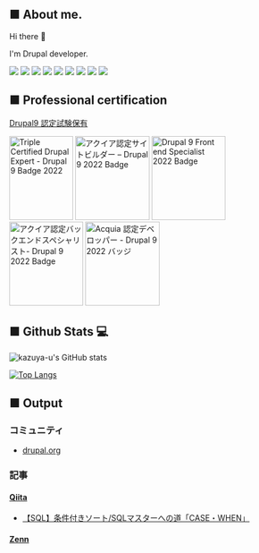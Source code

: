 ## ■ About me.
Hi there 👋

I'm Drupal developer.

<p style="display: inline">
  <img src="https://img.shields.io/badge/-drupal-0678BE.svg?logo=drupal&style=for-the-badge">
  <img src="https://img.shields.io/badge/-Php-777BB4.svg?logo=php&style=for-the-badge&logoColor=white">
  <img src="https://img.shields.io/badge/-Symfony-000000.svg?logo=symfony&style=for-the-badge">
  <img src="https://img.shields.io/badge/-React-20232A?style=for-the-badge&logo=react&logoColor=61DAFB">
  <img src="https://img.shields.io/badge/-TypeScript-000000.svg?style=for-the-badge&logo=typescript&logoColor=61DAFB">
  <img src="https://img.shields.io/badge/-JavaScript-000000.svg?style=for-the-badge&logo=JavaScript&logoColor=F7DF1E">
  <img src="https://img.shields.io/badge/-Html5-E34F26.svg?style=for-the-badge&logo=Html5&logoColor=white">
  <img src="https://img.shields.io/badge/-Css3-1572B6.svg?style=for-the-badge&logo=Css3">
  <img src="https://img.shields.io/badge/-Sass-CC6699.svg?style=for-the-badge&logo=Sass&logoColor=white">
</p>

## ■ Professional certification
[Drupal9 認定試験保有](https://certification.acquia.com/user/18866)
<p align="left">
  <img src="https://certification.acquia.com/sites/default/files/images/badges/Drupal%20Expert%20%28Drupal%209%29_0.png"
    width="114" height="150" alt="Triple Certified Drupal Expert - Drupal 9 Badge 2022" loading="lazy"
    typeof="foaf:Image">
  <img
    src="https://certification.acquia.com/sites/default/files/styles/badges/public/images/badges/Drupal%20Site%20Builder%20%28Drupal%209%29.png?itok=SF6QTKFd"
    width="133" height="150" alt="アクイア認定サイトビルダー – Drupal 9 2022 Badge" loading="lazy" typeof="foaf:Image">
  <img
    src="https://certification.acquia.com/sites/default/files/styles/badges/public/images/badges/Front%20End%20Specialist%20%28Drupal%209%29_0.png?itok=U07Z4-KP"
    width="132" height="150" alt="Drupal 9 Front end Specialist 2022 Badge" loading="lazy" typeof="foaf:Image">
  <img
    src="https://certification.acquia.com/sites/default/files/images/badges/Back%20End%20Specialist%20%28Drupal%209%29_0.png"
    width="132" height="150" alt="アクイア認定バックエンドスペシャリスト- Drupal 9 2022 Badge" loading="lazy" typeof="foaf:Image">
  <img src="https://certification.acquia.com/sites/default/files/images/badges/Developer%20%28Drupal%209%29_3.png"
    width="133" height="150" alt="Acquia 認定デベロッパー - Drupal 9 2022 バッジ" loading="lazy" typeof="foaf:Image">
</p>

## ■ Github Stats 💻
![kazuya-u's GitHub stats](https://github-readme-stats.vercel.app/api?username=kazuya-u&count_private=true&show_icons=true&theme=dark&rank_icon=github)

[![Top Langs](https://github-readme-stats.vercel.app/api/top-langs/?username=kazuya-u&layout=donut&theme=dark)](https://github.com/anuraghazra/github-readme-stats)

## ■ Output
### コミュニティ
- [drupal.org](https://www.drupal.org/user/3748259)

### 記事
#### [Qiita](https://qiita.com/umekikazuya)
- [【SQL】条件付きソート/SQLマスターへの道「CASE・WHEN」](https://qiita.com/umekikazuya/items/a0132b6ac5123002932e)

#### [Zenn](https://zenn.dev/kazu_u)
